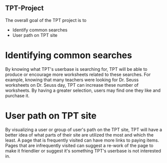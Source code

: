 ## TPT-Project

The overall goal of the TPT project is to

- Identify common searches
- User path on TPT site

# Identifying common searches

By knowing what TPT's userbase is searching for, TPT will be able to produce or encourage more worksheets related to these searches. For example, knowing that many teachers were looking for Dr. Seuss worksheets on Dr. Seuss day, TPT can increase these number of worksheets. By having a greater selection, users may find one they like and purchase it.

# User path on TPT site

By visualizing a user or group of user's path on the TPT site, TPT will have a better idea of what parts of their site are utilized the most and which the least. A page that is frequently visited can have more links to paying items. Pages that are infrequently visited can suggest a re-work of the page to make it friendlier or suggest it's something TPT's userbase is not interested in.
